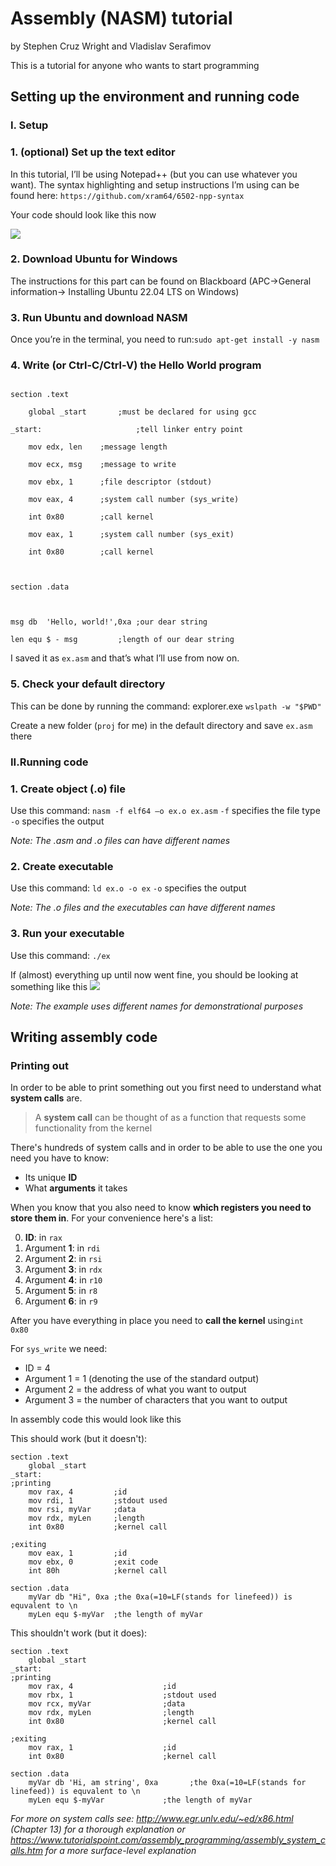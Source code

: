# Assembly (NASM) tutorial
by Stephen Cruz Wright and Vladislav Serafimov

This is a tutorial for anyone who wants to start programming 

## Setting up the environment and running code 

### **I. Setup**

### 1. (optional) Set up the text editor

In this tutorial, I’ll be using Notepad++ (but you can use whatever you want). The syntax highlighting and setup instructions I’m using can be found here:
```https://github.com/xram64/6502-npp-syntax```

Your code should look like this now

![](https://i.imgur.com/VE4X4Xg.png)

 

### 2. Download Ubuntu for Windows 

The instructions for this part can be found on Blackboard (APC->General information-> Installing Ubuntu 22.04 LTS on Windows) 

### 3. Run Ubuntu and download NASM 

Once you’re in the terminal, you need to run:```sudo apt-get install -y nasm```

### 4. Write (or Ctrl-C/Ctrl-V) the Hello World program 

```assembly=

section	.text 

	global _start       ;must be declared for using gcc 

_start:                     ;tell linker entry point 

	mov	edx, len    ;message length 

	mov	ecx, msg    ;message to write 

	mov	ebx, 1	    ;file descriptor (stdout) 

	mov	eax, 4	    ;system call number (sys_write) 

	int	0x80        ;call kernel 

	mov	eax, 1	    ;system call number (sys_exit) 

	int	0x80        ;call kernel 

  

section	.data 

  

msg	db	'Hello, world!',0xa	;our dear string 

len	equ	$ - msg			;length of our dear string 

 ```

I saved it as `ex.asm` and that’s what I’ll use from now on. 

### 5. Check your default directory

This can be done by running the command: explorer.exe `wslpath -w "$PWD"` 

Create a new folder (`proj` for me) in the default directory and save `ex.asm` there 


### **II.Running code**

### 1. Create object (.o) file

Use this command: `nasm -f elf64 –o ex.o ex.asm` 
`-f` specifies the file type
`-o` specifies the output

*Note: The .asm and .o files can have different names*

### 2. Create executable 

Use this command: `ld ex.o -o ex` 
`-o` specifies the output

*Note: The .o files and the executables can have different names*

### 3. Run your executable
Use this command: `./ex`
 
If (almost) everything up until now went fine, you should be looking at something like this 
![](https://i.imgur.com/JIdC1PY.png)

*Note: The example uses different names for demonstrational purposes*

## Writing assembly code

### Printing out
In order to be able to print something out you first need to understand what **system calls** are.

>A **system call** can be thought of as a function that requests some functionality from the kernel

There's hundreds of system calls and in order to be able to use the one you need you have to know:
- Its unique **ID**
- What **arguments** it takes

When you know that you also need to know **which registers you need to store them in**. For your convenience here's a list:

0. **ID**: in ```rax```
1. Argument **1**: in ```rdi```
2. Argument **2**: in ```rsi```
3. Argument **3**: in ```rdx```
4. Argument **4**: in ```r10```
5. Argument **5**: in ```r8```
6. Argument **6**: in ```r9```

After you have everything in place you need to **call the kernel** using`int 0x80`

For `sys_write` we need:
- ID = 4
- Argument 1 = 1 (denoting the use of the standard output)
- Argument 2 = the address of what you want to output
- Argument 3 = the number of characters that you want to output

In assembly code this would look like this

This should work (but it doesn't):
```assembly=
section .text
    global _start
_start: 
;printing
    mov rax, 4         ;id
    mov rdi, 1         ;stdout used
    mov rsi, myVar     ;data
    mov rdx, myLen     ;length
    int 0x80           ;kernel call
    
;exiting
    mov eax, 1         ;id
    mov ebx, 0         ;exit code
    int 80h            ;kernel call

section .data
    myVar db "Hi", 0xa ;the 0xa(=10=LF(stands for linefeed)) is equvalent to \n
    myLen equ $-myVar  ;the length of myVar
```
This shouldn't work (but it does):
```assembly=
section .text
    global _start
_start: 
;printing
    mov rax, 4       			  ;id
    mov rbx, 1       			  ;stdout used
    mov rcx, myVar   			  ;data
    mov rdx, myLen   			  ;length
    int 0x80         		 	  ;kernel call
    
;exiting
    mov rax, 1       			  ;id
    int 0x80         			  ;kernel call

section .data
    myVar db 'Hi, am string', 0xa       ;the 0xa(=10=LF(stands for linefeed)) is equvalent to \n
    myLen equ $-myVar			  ;the length of myVar
```


*For more on system calls see: http://www.egr.unlv.edu/~ed/x86.html (Chapter 13) for a thorough explanation or https://www.tutorialspoint.com/assembly_programming/assembly_system_calls.htm for a more surface-level explanation*
